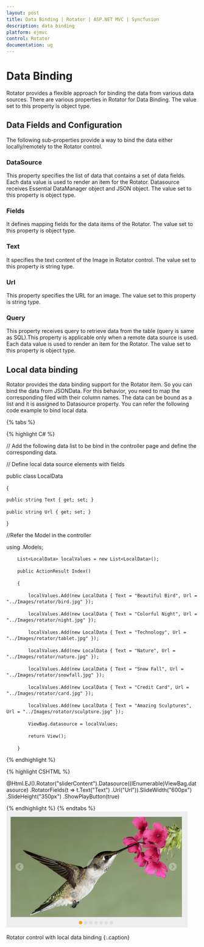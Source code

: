 ```yaml
---
layout: post
title: Data Binding | Rotator | ASP.NET MVC | Syncfusion
description: data binding
platform: ejmvc
control: Rotator
documentation: ug
---
```


# Data Binding

Rotator provides a flexible approach for binding the data from various data sources. There are various properties in Rotator for Data Binding. The value set to this property is object type.

## Data Fields and Configuration

The following sub-properties provide a way to bind the data either locally/remotely to the Rotator control. 

### DataSource

This property specifies the list of data that contains a set of data fields. Each data value is used to render an item for the Rotator. Datasource receives Essential DataManager object and JSON object. The value set to this property is object type.

### Fields

It defines mapping fields for the data items of the Rotator. The value set to this property is object type.

### Text

It specifies the text content of the Image in Rotator control. The value set to this property is string type.

### Url

This property specifies the URL for an image. The value set to this property is string type.

### Query

This property receives query to retrieve data from the table (query is same as SQL).This property is applicable only when a remote data source is used. Each data value is used to render an item for the Rotator. The value set to this property is object type.

## Local data binding

Rotator provides the data binding support for the Rotator item. So you can bind the data from JSONData. For this behavior, you need to map the corresponding filed with their column names. The data can be bound as a list and it is assigned to Datasource property. You can refer the following code example to bind local data.

{% tabs %}
 
{% highlight C# %}

// Add the following data list to be bind in the controller page and define the corresponding data.

// Define local data source elements with  fields            

public class LocalData

{

	public string Text { get; set; }

	public string Url { get; set; }

}


//Refer the Model in the controller 

using <Application name>.Models;



        List<LocalData> localValues = new List<LocalData>();

        public ActionResult Index()

        {

            localValues.Add(new LocalData { Text = "Beautiful Bird", Url = "../Images/rotator/bird.jpg" });

            localValues.Add(new LocalData { Text = "Colorful Night", Url = "../Images/rotator/night.jpg" });

            localValues.Add(new LocalData { Text = "Technology", Url = "../Images/rotator/tablet.jpg" });

            localValues.Add(new LocalData { Text = "Nature", Url = "../Images/rotator/nature.jpg" });

            localValues.Add(new LocalData { Text = "Snow Fall", Url = "../Images/rotator/snowfall.jpg" });

            localValues.Add(new LocalData { Text = "Credit Card", Url = "../Images/rotator/card.jpg" });

            localValues.Add(new LocalData { Text = "Amazing Sculptures", Url = "../Images/rotator/sculpture.jpg" });

            ViewBag.datasource = localValues;

            return View();

        }  

{% endhighlight %}

{% highlight CSHTML %}

@Html.EJ().Rotator("sliderContent").Datasource((IEnumerable<LocalData>)ViewBag.datasource)
.RotatorFields(t => t.Text("Text")
.Url("Url")).SlideWidth("600px")
.SlideHeight("350px")
.ShowPlayButton(true)

{% endhighlight %}
{% endtabs %} 
![](Data-Binding_images/Data-Binding_img1.png)

Rotator control with local data binding
{:.caption}